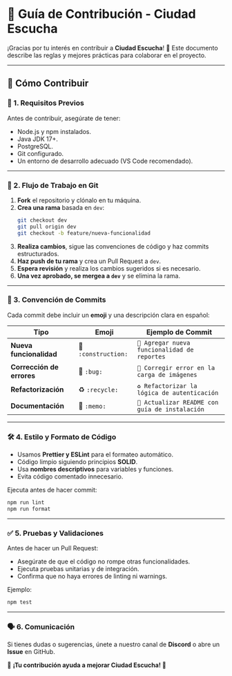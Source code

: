 # 🤝 Guía de Contribución - Ciudad Escucha

¡Gracias por tu interés en contribuir a **Ciudad Escucha**! 🎉 Este documento describe las reglas y mejores prácticas para colaborar en el proyecto.

---

## 📌 Cómo Contribuir

### 🚀 1. Requisitos Previos
Antes de contribuir, asegúrate de tener:
- Node.js y npm instalados.
- Java JDK 17+.
- PostgreSQL.
- Git configurado.
- Un entorno de desarrollo adecuado (VS Code recomendado).

---

### 🔀 2. Flujo de Trabajo en Git

1. **Fork** el repositorio y clónalo en tu máquina.
2. **Crea una rama** basada en `dev`:
   ```sh
   git checkout dev
   git pull origin dev
   git checkout -b feature/nueva-funcionalidad
   ```
3. **Realiza cambios**, sigue las convenciones de código y haz commits estructurados.
4. **Haz push de tu rama** y crea un Pull Request a `dev`.
5. **Espera revisión** y realiza los cambios sugeridos si es necesario.
6. **Una vez aprobado, se mergea a `dev`** y se elimina la rama.

---

### 🎯 3. Convención de Commits

Cada commit debe incluir un **emoji** y una descripción clara en español:

| Tipo                | Emoji | Ejemplo de Commit |
|--------------------|--------|-------------------------------|
| **Nueva funcionalidad** | 🚀 `:construction:` | `🚀 Agregar nueva funcionalidad de reportes` |
| **Corrección de errores** | 🐛 `:bug:` | `🐛 Corregir error en la carga de imágenes` |
| **Refactorización** | ♻️ `:recycle:` | `♻️ Refactorizar la lógica de autenticación` |
| **Documentación** | 📝 `:memo:` | `📝 Actualizar README con guía de instalación` |

---

### 🛠 4. Estilo y Formato de Código

- Usamos **Prettier y ESLint** para el formateo automático.
- Código limpio siguiendo principios **SOLID**.
- Usa **nombres descriptivos** para variables y funciones.
- Evita código comentado innecesario.

Ejecuta antes de hacer commit:
```sh
npm run lint
npm run format
```

---

### ✅ 5. Pruebas y Validaciones
Antes de hacer un Pull Request:
- Asegúrate de que el código no rompe otras funcionalidades.
- Ejecuta pruebas unitarias y de integración.
- Confirma que no haya errores de linting ni warnings.

Ejemplo:
```sh
npm test
```

---

### 🗣 6. Comunicación
Si tienes dudas o sugerencias, únete a nuestro canal de **Discord** o abre un **Issue** en GitHub.

📢 **¡Tu contribución ayuda a mejorar Ciudad Escucha! 🚀**
